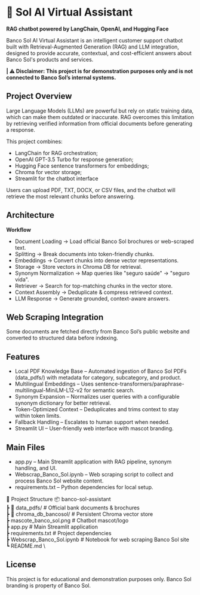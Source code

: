 # 🏦 Sol AI Virtual Assistant
**RAG chatbot powered by LangChain, OpenAI, and Hugging Face**

Banco Sol AI Virtual Assistant is an intelligent customer support chatbot built with Retrieval-Augmented Generation (RAG) and LLM integration, designed to provide accurate, contextual, and cost-efficient answers about Banco Sol's products and services.

**| ⚠️ Disclaimer: This project is for demonstration purposes only and is not connected to Banco Sol’s internal systems.**

## Project Overview
Large Language Models (LLMs) are powerful but rely on static training data, which can make them outdated or inaccurate.
RAG overcomes this limitation by retrieving verified information from official documents before generating a response.

This project combines:

- LangChain for RAG orchestration;
- OpenAI GPT-3.5 Turbo for response generation;
- Hugging Face sentence transformers for embeddings;
- Chroma for vector storage;
- Streamlit for the chatbot interface

Users can upload PDF, TXT, DOCX, or CSV files, and the chatbot will retrieve the most relevant chunks before answering.

## Architecture

**Workflow**
- Document Loading → Load official Banco Sol brochures or web-scraped text.
- Splitting → Break documents into token-friendly chunks.
- Embeddings → Convert chunks into dense vector representations.
- Storage → Store vectors in Chroma DB for retrieval.
- Synonym Normalization → Map queries like "seguro saúde" → "seguro vida".
- Retriever → Search for top-matching chunks in the vector store.
- Context Assembly → Deduplicate & compress retrieved context.
- LLM Response → Generate grounded, context-aware answers.

## Web Scraping Integration

Some documents are fetched directly from Banco Sol’s public website and converted to structured data before indexing.

## Features
- Local PDF Knowledge Base – Automated ingestion of Banco Sol PDFs (data_pdfs/) with metadata for category, subcategory, and product.
- Multilingual Embeddings – Uses sentence-transformers/paraphrase-multilingual-MiniLM-L12-v2 for semantic search.
- Synonym Expansion – Normalizes user queries with a configurable synonym dictionary for better retrieval.
- Token-Optimized Context – Deduplicates and trims context to stay within token limits.
- Fallback Handling – Escalates to human support when needed.
- Streamlit UI – User-friendly web interface with mascot branding.

## Main Files
- app.py – Main Streamlit application with RAG pipeline, synonym handling, and UI.
- Webscrap_Banco_Sol.ipynb – Web scraping script to collect and process Banco Sol website content.
- requirements.txt – Python dependencies for local setup.

📂 Project Structure
📦 banco-sol-assistant\
 ┣ 📂 data_pdfs/               # Official bank documents & brochures\
 ┣ 📂 chroma_db_bancosol/      # Persistent Chroma vector store\
 ┣ mascote_banco_sol.png       # Chatbot mascot/logo\
 ┣ app.py                      # Main Streamlit application\
 ┣ requirements.txt            # Project dependencies\
 ┣ Webscrap_Banco_Sol.ipynb    # Notebook for web scraping Banco Sol site\
 ┗ README.md  \
 
## License
This project is for educational and demonstration purposes only. Banco Sol branding is property of Banco Sol.

